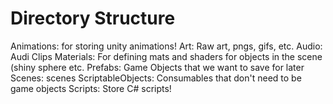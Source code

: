 # Directory Structure
   Animations: for storing unity animations!
   Art: Raw art, pngs, gifs, etc.
   Audio: Audi Clips
   Materials: For defining mats and shaders for objects in the scene (shiny sphere etc.
   Prefabs: Game Objects that we want to save for later
   Scenes: scenes
   ScriptableObjects: Consumables that don't need to be game objects
   Scripts: Store C# scripts!
   
